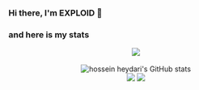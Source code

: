 ### Hi there, I'm EXPLOID 👋

### and here is my stats
<p align="center"><img src="https://www.codewars.com/users/exploid-nitch/badges/large"/><br /><br />
  <img src="https://github-readme-stats.vercel.app/api?username=exploid-nitch&show_icons=true&include_all_commits=true&theme=monokai" alt="hossein heydari's GitHub stats" /><br />
  <img src="https://github-readme-streak-stats.herokuapp.com/?user=exploid-nitch&theme=monokai"/>
  <img src="https://github-readme-stats.vercel.app/api/top-langs/?username=exploid-nitch&layout=compact&theme=monokai&langs_count=12"/><br />
</p>

<!--
**exploid-nitch/exploid-nitch** is a ✨ _special_ ✨ repository because its `README.md` (this file) appears on your GitHub profile.

Here are some ideas to get you started:

- 🔭 I’m currently working on ...
- 🌱 I’m currently learning ...
- 👯 I’m looking to collaborate on ...
- 🤔 I’m looking for help with ...
- 💬 Ask me about ...
- 📫 How to reach me: ...
- 😄 Pronouns: ...
- ⚡ Fun fact: ...
-->
